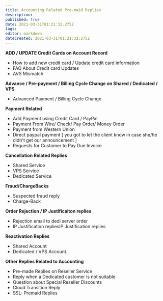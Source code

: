 ```yaml
---
title: Accounting Related Pre-maid Replies
description: 
published: true
date: 2021-03-31T01:21:32.275Z
tags: 
editor: markdown
dateCreated: 2021-03-31T01:21:32.275Z
---
```


**ADD / UPDATE Credit Cards on Account Record**

- How to add new credit card / Update credit card information
- FAQ About Credit card Updates
- AVS Mismatch

**Advance / Pre-payment / Billing Cycle Change on Shared / Dedicated / VPS**

- Advanced Payment / Billing Cycle Change

**Payment Related**

- Add Payment using Credit Card / PayPal
- Payment From Wire/ Check/ Pay Order/ Money Order
- Payment from Western Union
- Direct paypal payment [ you got to let the client know in case she/he didn't get our announcement ]
- Requests for Customer to Pay Due Invoice

**Cancellation Related Replies**

- Shared Service
- VPS Service
- Dedicated Service

**Fraud/ChargeBacks**

- Suspected fraud reply
- Charge-Back

**Order Rejection / IP Justificaiton replies**

- Rejection email to dedi server order
- IP Justification repliesIP Justification replies

**Reactivation Replies**

- Shared Account
- Dedicated / VPS Account.

**Other Replies Related to Accounting**

- Pre-made Replies on Reseller Service
- Reply when a Dedicated customer is not suitable
- Question about Special Reseller Discounts
- Cloud Transition Reply
- SSL: Premaid Replies